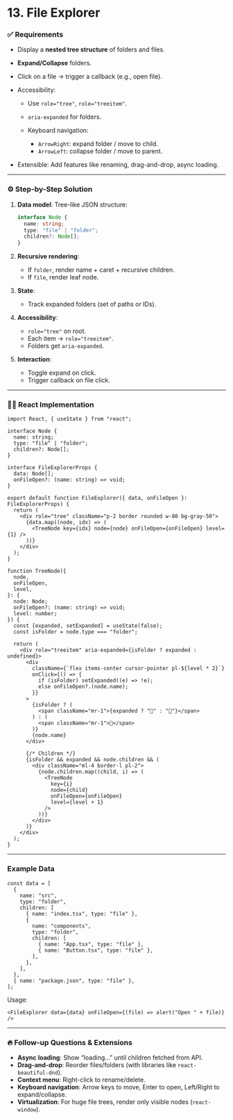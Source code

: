 # **13. File Explorer**

### ✅ Requirements

* Display a **nested tree structure** of folders and files.
* **Expand/Collapse** folders.
* Click on a file → trigger a callback (e.g., open file).
* Accessibility:

  * Use `role="tree"`, `role="treeitem"`.
  * `aria-expanded` for folders.
  * Keyboard navigation:

    * `ArrowRight`: expand folder / move to child.
    * `ArrowLeft`: collapse folder / move to parent.
* Extensible: Add features like renaming, drag-and-drop, async loading.

---

### ⚙️ Step-by-Step Solution

1. **Data model**: Tree-like JSON structure:

   ```ts
   interface Node {
     name: string;
     type: "file" | "folder";
     children?: Node[];
   }
   ```
2. **Recursive rendering**:

   * If `folder`, render name + caret + recursive children.
   * If `file`, render leaf node.
3. **State**:

   * Track expanded folders (set of paths or IDs).
4. **Accessibility**:

   * `role="tree"` on root.
   * Each item → `role="treeitem"`.
   * Folders get `aria-expanded`.
5. **Interaction**:

   * Toggle expand on click.
   * Trigger callback on file click.

---

### 🧑‍💻 React Implementation

```tsx
import React, { useState } from "react";

interface Node {
  name: string;
  type: "file" | "folder";
  children?: Node[];
}

interface FileExplorerProps {
  data: Node[];
  onFileOpen?: (name: string) => void;
}

export default function FileExplorer({ data, onFileOpen }: FileExplorerProps) {
  return (
    <div role="tree" className="p-2 border rounded w-80 bg-gray-50">
      {data.map((node, idx) => (
        <TreeNode key={idx} node={node} onFileOpen={onFileOpen} level={1} />
      ))}
    </div>
  );
}

function TreeNode({
  node,
  onFileOpen,
  level,
}: {
  node: Node;
  onFileOpen?: (name: string) => void;
  level: number;
}) {
  const [expanded, setExpanded] = useState(false);
  const isFolder = node.type === "folder";

  return (
    <div role="treeitem" aria-expanded={isFolder ? expanded : undefined}>
      <div
        className={`flex items-center cursor-pointer pl-${level * 2}`}
        onClick={() => {
          if (isFolder) setExpanded((e) => !e);
          else onFileOpen?.(node.name);
        }}
      >
        {isFolder ? (
          <span className="mr-1">{expanded ? "📂" : "📁"}</span>
        ) : (
          <span className="mr-1">📄</span>
        )}
        {node.name}
      </div>

      {/* Children */}
      {isFolder && expanded && node.children && (
        <div className="ml-4 border-l pl-2">
          {node.children.map((child, i) => (
            <TreeNode
              key={i}
              node={child}
              onFileOpen={onFileOpen}
              level={level + 1}
            />
          ))}
        </div>
      )}
    </div>
  );
}
```

---

### Example Data

```tsx
const data = [
  {
    name: "src",
    type: "folder",
    children: [
      { name: "index.tsx", type: "file" },
      {
        name: "components",
        type: "folder",
        children: [
          { name: "App.tsx", type: "file" },
          { name: "Button.tsx", type: "file" },
        ],
      },
    ],
  },
  { name: "package.json", type: "file" },
];
```

Usage:

```tsx
<FileExplorer data={data} onFileOpen={(file) => alert("Open " + file)} />
```

---

### 🔥 Follow-up Questions & Extensions

* **Async loading**: Show “loading…” until children fetched from API.
* **Drag-and-drop**: Reorder files/folders (with libraries like `react-beautiful-dnd`).
* **Context menu**: Right-click to rename/delete.
* **Keyboard navigation**: Arrow keys to move, Enter to open, Left/Right to expand/collapse.
* **Virtualization**: For huge file trees, render only visible nodes (`react-window`).